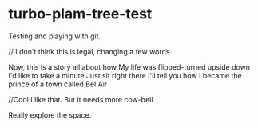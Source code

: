 # turbo-plam-tree-test
Testing and playing with git.

// I don't think this is legal, changing a few words

Now, this is a story all about how
My life was flipped-turned upside down
I'd like to take a minute
Just sit right there
I'll tell you how I became the prince of a town called Bel Air

//Cool I like that. But it needs more cow-bell.

Really explore the space.

